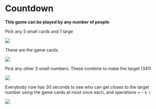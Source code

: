 # Countdown

**This game can be played by any number of people**   

Pick any 5 small cards and 1 large   

![](https://github.com/supportingami/sami-maths-club/blob/master/maths-club-pack/images/countdown-1.png?raw=true)   

These are the game cards.   

![](https://github.com/supportingami/sami-maths-club/blob/master/maths-club-pack/images/countdown-2.png?raw=true)   

Pick any other 3 small numbers. These combine
to make the target (341)   

![](https://github.com/supportingami/sami-maths-club/blob/master/maths-club-pack/images/countdown-3.png?raw=true)   

Everybody now has 30 seconds to see who can get closes to the target number using the game cards at most once each, and operations + - x ÷     

![](https://github.com/supportingami/sami-maths-club/blob/master/maths-club-pack/images/countdown-4.png?raw=true)  